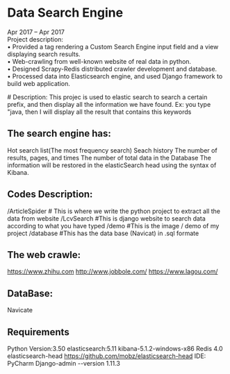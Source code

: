 ﻿# Data Search Engine
Apr 2017 – Apr 2017<br />
Project description:<br />
•	Provided a tag rendering a Custom Search Engine input field and a view displaying search results.<br />
•	Web-crawling from well-known website of real data in python.<br />
•	Designed Scrapy-Redis distributed crawler development and database. <br />
•	Processed data into Elasticsearch engine, and used Django framework to build web application. <br />

﻿# Description:
 This projec is used to elastic search to search a certain prefix, and then display all the
 information we have found. Ex: you type "java, then I will display all the result that contains this
 keywords
 
 ## The search engine has:
 Hot search list(The most frequency search)
 Seach history
 The number of results, pages, and times
 The number of total data in the Database
 The information will be restored in the elasticSearch head
 using the syntax of Kibana.
 
 
 ## Codes Description: 
 /ArticleSpider # This is where we write the python project to extract all the data from website
 /LcvSearch #This is django website to search data according to what you have typed
 /demo #This is the image / demo of my project
 /database #This has the data base (Navicat) in .sql formate
 
 ## The web crawle:
 https://www.zhihu.com
 http://www.jobbole.com/
 https://www.lagou.com/
 
 ## DataBase:
 Navicate
 
 ## Requirements
 Python Version:3.50
 elasticsearch:5.11
 kibana-5.1.2-windows-x86
 Redis 4.0
 elasticsearch-head
 https://github.com/mobz/elasticsearch-head 
 IDE: PyCharm
 Django-admin --version 1.11.3
